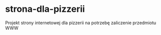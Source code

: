 # strona-dla-pizzerii
Projekt strony internetowej dla pizzerii na potrzebę zaliczenie przedmiotu WWW
